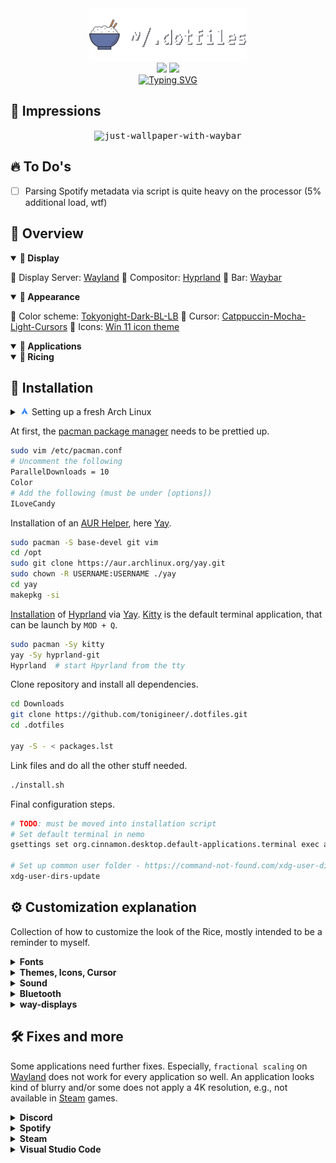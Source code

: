 <div align="center">
    <img src="assets/header.png" alt="launcher" width="50%"/>
</div>

<div align="center">
    <img src="https://img.shields.io/github/last-commit/tonigineer/.dotfiles?style=for-the-badge&logo=github&color=a6da95&logoColor=D9E0EE&labelColor=302D41"/>
    <img src="https://img.shields.io/github/repo-size/tonigineer/.dotfiles?style=for-the-badge&logo=dropbox&color=7dc4e4&logoColor=D9E0EE&labelColor=302D41"/><br>
    <a href="https://git.io/typing-svg"><img src="https://readme-typing-svg.demolab.com?font=Fira+Code&pause=1000&color=F7D924&center=true&vCenter=true&width=435&lines=work+in+progress+..." alt="Typing SVG" /></a>
</div>

## 🎨 Impressions

<p align="center">
    <kbd>
        <img alt="just-wallpaper-with-waybar" src="./assets/waybar.png"/>
    </kbd>
</p>

## 🔥 To Do's

- [ ] Parsing Spotify metadata via script is quite heavy on the processor (5% additional load, wtf)

## 📖 Overview

<details open>
<summary><b>🔬 Display</b></summary>

🔹 Display Server: [Wayland](https://wiki.archlinux.org/title/Wayland)
🔹 Compositor: [Hyprland](https://hyprland.org/)
🔹 Bar: [Waybar](https://github.com/Alexays/Waybar)
</details>

<details open>
<summary><b>🌈 Appearance</b></summary>

🔸 Color scheme: [Tokyonight-Dark-BL-LB](https://github.com/Fausto-Korpsvart/Tokyo-Night-GTK-Theme)
🔸 Cursor: [Catppuccin-Mocha-Light-Cursors](https://github.com/catppuccin/cursors)
🔸 Icons: [Win 11 icon theme](https://www.gnome-look.org/p/1546069)
</details>

<details open>
<summary><b>💾 Applications</b></summary>
</details>

<details open>
<summary><b>🚗 Ricing</b></summary>
</details>


## 🥼 Installation

<details>
<summary><img src="assets/arch-linux.png" alt="launcher" width="3%"/> Setting up a fresh Arch Linux</summary><br>

After booting into the Live Environment use [archinstall](https://wiki.archlinux.org/title/archinstall) or do it manually with the [installation guide](https://wiki.archlinux.org/title/installation_guide).

> **Note**: It is highly recommended to refer to the official [installation guide](https://wiki.archlinux.org/title/archinstall) and [general recommendations](https://wiki.archlinux.org/title/General_recommendations).

```sh
pacman -Sy archlinux-keyring  # may be needed? not sure anymore.
pacman -Sy archinstall
archinstall  # configure installation and wait for it
```
</details>

At first, the [pacman package manager](https://wiki.archlinux.org/title/pacman) needs to be prettied up.

```sh
sudo vim /etc/pacman.conf
# Uncomment the following
ParallelDownloads = 10
Color
# Add the following (must be under [options])
ILoveCandy
```

Installation of an [AUR Helper](https://wiki.archlinux.org/title/AUR_helpers), here [Yay](https://aur.archlinux.org/packages/yay).

```sh
sudo pacman -S base-devel git vim
cd /opt
sudo git clone https://aur.archlinux.org/yay.git
sudo chown -R USERNAME:USERNAME ./yay
cd yay
makepkg -si
```

[Installation](https://wiki.hyprland.org/Getting-Started/Installation/) of [Hyprland](https://hyprland.org/) via [Yay](https://aur.archlinux.org/packages/yay). [Kitty](https://sw.kovidgoyal.net/kitty/) is the default terminal application, that can be launch by `MOD + Q`.

```sh
sudo pacman -Sy kitty
yay -Sy hyprland-git
Hyprland  # start Hpyrland from the tty
```

Clone repository and install all dependencies.

```sh
cd Downloads
git clone https://github.com/tonigineer/.dotfiles.git
cd .dotfiles

yay -S - < packages.lst
```

Link files and do all the other stuff needed.

```sh
./install.sh
```

Final configuration steps.

```sh
# TODO: must be moved into installation script
# Set default terminal in nemo
gsettings set org.cinnamon.desktop.default-applications.terminal exec alacritty

# Set up common user folder - https://command-not-found.com/xdg-user-dir
xdg-user-dirs-update
```

## ⚙ Customization explanation

Collection of how to customize the look of the Rice, mostly intended to be a reminder to myself.

<details><summary><b>Fonts</b></summary>

Fonts can be installed via [Yay](https://aur.archlinux.org/packages/yay) directly from the [AUR](https://aur.archlinux.org/). For example: [Split Package Details - nerd-fonts (any)](https://archlinux.org/packages/community/any/nerd-fonts/)

```sh
yay -Sy otf-cascadia-code-nerd
fc-cache -v  # to update fonts.
```

Installed fonts can be found via

```sh
[toni@archlinux ~]$ fc-list | grep Cas*
/u/s/f/O/Caskaydia Cove Nerd Font Complete Bold Italic.otf: CaskaydiaCove Nerd Font:style=Bold Italic
```

> **CaskaydiaCove Nerd Font** is th name of the font, that needs to be used in configuration files.

</details>

<details><summary><b>Themes, Icons, Cursor</b></summary>

The `/scripts/apply_theme.sh` from this repo can be used to apply a downloaded theme.

```sh
yay -Sy plank-theme-tokyo-night

sh /scripts/apply_theme.sh theme list  # shows all installed themes
sh /scripts/apply_theme.sh theme THEME-NAME
```

</details>

<details><summary><b>Sound</b></summary>

Getting sound set up:

```sh
sudo pacman -Syu pulseaudio pulseaudio-bluetooth pavucontrol
pulseaudio --start
```

> **Note:** Use `pavucontrol` to start PulseAudio GUI.

</details>

<details><summary><b>Bluetooth</b></summary>

<div style="padding-left:2.5%;padding-top:2%">

How to configure Bluetooth:

```sh
sudo pacman -S bluez bluez-utils

lsmod | grep btusb  # check if bluetooth module is loaded (should appear on list)
modprobe btusb # exec if not loaded

systemctl enable bluetooth.service
```

```sh
bluetoothctl

power on
agent on  # automatically connect trusted devices
default-agent

scan on
devices

trust <MAC-ADDRESS>  # tab completion :)
pair <MAC-ADDRESS>
connect <MAC-ADDRESS>
```

Enable autostart bluetooth by uncommenting `AutoEnable=true` in

```sh
vim /etc/bluetooth/main.conf
```



</details>

<details><summary><b>way-displays</b></summary>

<div style="padding-left:2.5%;padding-top:2%">

> **Note**: The use of [way-displays](https://github.com/alex-courtis/way-displays) is currently only needed to easily switch the `fractional scaling` and arrange two monitors correctly with scaling (Hyprland does in wrong order). If those things are fixed within [Hyprland](https://hyprland.org/)/[Wayland](https://wayland.freedesktop.org/), this tool is obsolete.

[Command line documentation](https://github.com/alex-courtis/way-displays/blob/master/doc/CONFIGURATION.md#command-line)

</details>

## 🛠️ Fixes and more

Some applications need further fixes. Especially, `fractional scaling` on [Wayland](https://pointieststick.com/2022/12/16/this-week-in-kde-wayland-fractional-scaling-oh-and-we-also-fixed-multi-screen/) does not work for every application so well. An application looks kind of blurry and/or some does not apply a 4K resolution, e.g., not available in [Steam](https://wiki.archlinux.org/title/steam) games.

<details><summary><b>Discord</b></summary>

<div style="padding-left:2.5%;padding-top:2%">

> **Note**: It's the same as with `Visual Studio Code` down below.

To get rid blurred Discord on [Wayland](https://wayland.freedesktop.org/), start with following arguments:

```sh
discord --enable-features=UseOzonePlatform --ozone-platform=wayland
```

Here a command line to edit `/usr/share/applications/discord.desktop` accordingly:

```sh
# Not sure anymore if --unit-launch is by default in discord.desktop
sudo sed -i 's/discord --unity-launch %F/discord --enable-features=UseOzonePlatform --ozone-platform=wayland/' /usr/share/applications/discord.desktop
```

</details>

<details><summary><b>Spotify</b></summary>

<div style="padding-left:2.5%;padding-top:2%">

Run get rid of a blurred [Spotify](https://aur.archlinux.org/packages/spotify) on [Wayland](https://wayland.freedesktop.org/), install the following:

```sh
yay -S spotify-blur-me-not
```

</details>

<details><summary><b>Steam</b></summary>

<div style="padding-left:2.5%;padding-top:2%">

> **Note**: First of all, great [tutorial](https://steamcommunity.com/sharedfiles/filedetails/?l=german&id=1787799592) on how to set up gaming on [Steam](https://wiki.archlinux.org/title/steam).

### Missing 4K resolution

Currently, there is no cure for [Steam](https://wiki.archlinux.org/title/steam). The only thing I came up with, is to set the scaling back to `1` via:

```sh
way-displays -s SCALE "DP-1" 1
```
There is a button on the [Waybar](https://github.com/Alexays/Waybar) to activate `gamemode`. This script also takes care of some Hyprland stuff. Further information can be found within the script [itself](/user-home-folder/.config/hypr/scripts/gamemode.sh).

### Gamemod

[Gamemode](https://github.com/FeralInteractive/gamemode) can be used to get more performance for games.

```sh
gamemodedrun supertuxkart
```

### cpupower

To get all tests passed in `gamemoded -t`, [cpupower](https://wiki.archlinux.org/title/CPU_frequency_scaling#cpupower) can be used to adapt governor.

```sh
sudo vim `/etc/default/cpupower`
```

```vim
# Define CPUs governor
# valid governors: ondemand, performance, powersave, conservative, userspace.
governor='ondemand'
```

[cpupower](https://wiki.archlinux.org/title/CPU_frequency_scaling#cpupower) service must be started/enabled afterwards.

```sh
systemctl start cpupower.service
# or
systemctl enable cpupower.service
```

> I didn't go for `performance`, because the cooling was working at max. I think, `ondemand` should suffice.

</details>

<details><summary><b>Visual Studio Code</b></summary>

<div style="padding-left:2.5%;padding-top:2%">

To get rid of the [blurred Visual Studi Code](https://www.reddit.com/r/Fedora/comments/wpkws3/blurry_vscode_on_wayland_fractional_scaling/) on [Wayland](https://wayland.freedesktop.org/), start with the following arguments:

```sh
code --enable-features=UseOzonePlatform,WaylandWindowDecorations --ozone-platform=wayland
```

Here a command line to edit `/usr/share/applications/code.desktop` accordingly:

```sh
sudo sed -i 's/code --unity-launch %F/code --enable-features=UseOzonePlatform,WaylandWindowDecorations --ozone-platform=wayland/' /usr/share/applications/code.desktop
```

> **Note**: Changes are to `code.desktop` are always reverted after updates.

</div>
</details>
